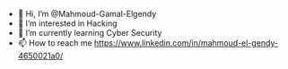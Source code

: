 - 👋 Hi, I’m @Mahmoud-Gamal-Elgendy
- 👀 I’m interested in Hacking 
- 🌱 I’m currently learning Cyber Security
- 📫 How to reach me https://www.linkedin.com/in/mahmoud-el-gendy-4650021a0/

<!---
Mahmoud-Gamal-Elgendy/Mahmoud-Gamal-Elgendy is a ✨ special ✨ repository because its `README.md` (this file) appears on your GitHub profile.
You can click the Preview link to take a look at your changes.
--->
